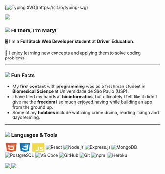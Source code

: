 [![Typing SVG](https://readme-typing-svg.herokuapp.com?size=40&duration=3000&color=1F73F7&vCenter=true&lines=Hello+World!+%5E_%5E;Have+a+great+day!)](https://git.io/typing-svg)

<img width="500" src="https://i.pinimg.com/originals/4d/67/0e/4d670e6307fb44c4d4b6d8d14a5661fa.gif">
  
### <img src="https://user-images.githubusercontent.com/42378118/110234147-e3259600-7f4e-11eb-95be-0c4047144dea.gif" width="26"> Hi there, I'm Mary!  

🖥️ I'm a **Full Stack Web Developer student** at **Driven Education**. 

🎲 I enjoy learning new concepts and applying them to solve coding problems.

---

### <img width="26" src="https://media3.giphy.com/media/7zGDfw3sSQyZycvSM3/giphy.gif?cid=6c09b952f9rk3eo8gbt3dxt9ffr7w2pq3w8levv949wscdfq&rid=giphy.gif&ct=s"> Fun Facts
- My **first contact** with **programming** was as a freshman student in **Biomedical Science** at Universidade de São Paulo (USP).
- I have tried my hands at **bioinformatics**, but ultimately I felt like it didn't give me the **freedom** I so much enjoyed having while building an app from the ground up.
- Some of my **hobbies** include watching crime drama, reading manga and daydreaming.

---

### <img width="26" src="https://media1.giphy.com/media/IauL6LvGNlT3ffhcqq/giphy.gif"> Languages & Tools


<div>
  <img align="center" title="HTML" alt="HTML" height="30" width="40" src="https://raw.githubusercontent.com/devicons/devicon/master/icons/html5/html5-original.svg" />
  <img align="center" title="CSS" alt="CSS" height="30" width="40" src="https://raw.githubusercontent.com/devicons/devicon/master/icons/css3/css3-original.svg" />
  <img align="center" title="Javascript" alt="Javascript" height="30" width="40" src="https://raw.githubusercontent.com/devicons/devicon/master/icons/javascript/javascript-plain.svg" />
  <img align="center" title="React" alt="React" height="30" width="40" src="https://cdn.jsdelivr.net/gh/devicons/devicon/icons/react/react-original.svg" />
  <img align="center" title="Node.js" alt="Node.js" height="30" width="40" src="https://cdn.jsdelivr.net/gh/devicons/devicon/icons/nodejs/nodejs-original.svg" />
  <img align="center" title="Express.js" alt="Express.js" height="40" src="https://52299755-2fc3-452e-be1b-69e32c51ab1b.id.repl.co/express.png" />
  <img align="center" title="MongoDB" alt="MongoDB" height="30" width="40" src="https://cdn.jsdelivr.net/gh/devicons/devicon/icons/mongodb/mongodb-original.svg" />
  <img align="center" title="PostgreSQL" alt="PostgreSQL" height="30" src="https://cdn.jsdelivr.net/gh/devicons/devicon/icons/postgresql/postgresql-plain.svg" />
  <img align="center" title="VS Code" alt="VS Code" height="30" width="40" src="https://cdn.jsdelivr.net/gh/devicons/devicon/icons/vscode/vscode-original.svg" />
  <img align="center" title="GitHub" alt="GitHub" height="32" width="40" src="https://gist.githubusercontent.com/andrezzasouza/a5a0d2445c4c5015ffbb0704f87a7c34/raw/8153b4f391c3513f6bca21727980d3a1f5a197f0/github-grey.svg" />
  <img align="center" title="Git" alt="Git" height="30" width="40" src="https://cdn.jsdelivr.net/gh/devicons/devicon/icons/git/git-original.svg" />
  <img align="center" title="npm" alt="npm" height="30" width="30" src="https://52299755-2fc3-452e-be1b-69e32c51ab1b.id.repl.co/npm.png" />&nbsp;
  <img align="center" title="Heroku" alt="Heroku" height="40" width="30" src="https://cdn.jsdelivr.net/gh/devicons/devicon/icons/heroku/heroku-plain.svg" />
</div>

</br>


  <a href="https://github.com/marykarakida">
    <img height="180em" src="https://github-readme-stats.vercel.app/api/top-langs/?username=marykarakida&layout=compact&langs_count=7&theme=tokyonight"/>
    <img height="180em" src="https://github-readme-stats.vercel.app/api?username=marykarakida&show_icons=true&theme=tokyonight&include_all_commits=true&count_private=true"/>
  </a>







